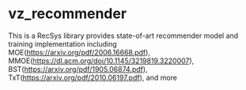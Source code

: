 # vz_recommender

This is a RecSys library provides state-of-art recommender model and training implementation including 
MOE(https://arxiv.org/pdf/2006.16668.pdf),
MMOE(https://dl.acm.org/doi/10.1145/3219819.3220007),
BST(https://arxiv.org/pdf/1905.06874.pdf), TxT(https://arxiv.org/pdf/2010.06197.pdf), and more